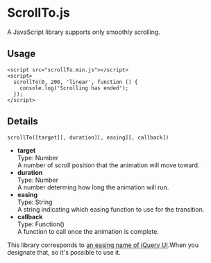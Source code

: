 # ScrollTo.js
A JavaScript library supports only smoothly scrolling.

## Usage
    <script src="scrollTo.min.js"></script>
    <script>
      scrollTo(0, 200, 'linear', function () {
        console.log('Scrolling has ended');
      });
    </script>

## Details
    scrollTo([target][, duration][, easing][, callback])
* **target**  
Type: Number  
A number of scroll position that the animation will move toward.
* **duration**  
Type: Number  
A number determing how long the animation will run.
* **easing**  
Type: String  
A string indicating which easing function to use for the transition.
* **callback**  
Type: Function()  
A function to call once the animation is complete.

This library corresponds to [an easing name of jQuery UI](https://jqueryui.com/easing/).When you designate that, so it's possible to use it.
